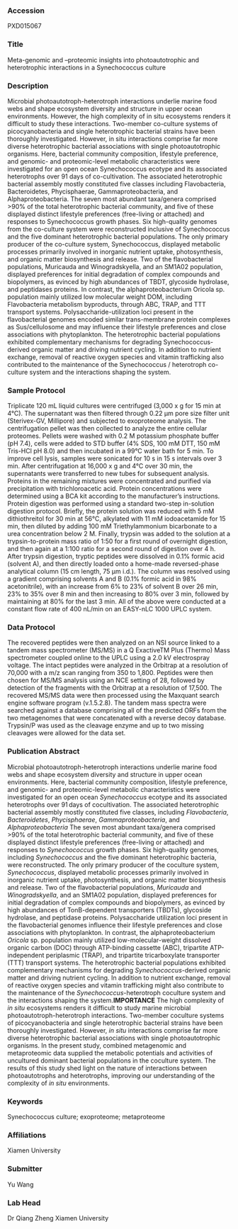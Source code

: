 ### Accession
PXD015067

### Title
Meta-genomic and –proteomic insights into photoautotrophic and heterotrophic interactions in a Synechococcus culture

### Description
Microbial photoautotroph-heterotroph interactions underlie marine food webs and shape ecosystem diversity and structure in upper ocean environments. However, the high complexity of in situ ecosystems renders it difficult to study these interactions. Two-member co-culture systems of picocyanobacteria and single heterotrophic bacterial strains have been thoroughly investigated. However, in situ interactions comprise far more diverse heterotrophic bacterial associations with single photoautotrophic organisms. Here, bacterial community composition, lifestyle preference, and genomic- and proteomic-level metabolic characteristics were investigated for an open ocean Synechococcus ecotype and its associated heterotrophs over 91 days of co-cultivation. The associated heterotrophic bacterial assembly mostly constituted five classes including Flavobacteria, Bacteroidetes, Phycisphaerae, Gammaproteobacteria, and Alphaproteobacteria. The seven most abundant taxa/genera comprised >90% of the total heterotrophic bacterial community, and five of these displayed distinct lifestyle preferences (free-living or attached) and responses to Synechococcus growth phases. Six high-quality genomes from the co-culture system were reconstructed inclusive of Synechococcus and the five dominant heterotrophic bacterial populations. The only primary producer of the co-culture system, Synechococcus, displayed metabolic processes primarily involved in inorganic nutrient uptake, photosynthesis, and organic matter biosynthesis and release. Two of the flavobacterial populations, Muricauda and Winogradskyella, and an SM1A02 population, displayed preferences for initial degradation of complex compounds and biopolymers, as evinced by high abundances of TBDT, glycoside hydrolase, and peptidases proteins. In contrast, the alphaproteobacterium Oricola sp. population mainly utilized low molecular weight DOM, including Flavobacteria metabolism byproducts, through ABC, TRAP, and TTT transport systems. Polysaccharide-utilization loci present in the flavobacterial genomes encoded similar trans-membrane protein complexes as Sus/cellulosome and may influence their lifestyle preferences and close associations with phytoplankton. The heterotrophic bacterial populations exhibited complementary mechanisms for degrading Synechococcus-derived organic matter and driving nutrient cycling. In addition to nutrient exchange, removal of reactive oxygen species and vitamin trafficking also contributed to the maintenance of the Synechococcus / heterotroph co-culture system and the interactions shaping the system.

### Sample Protocol
Triplicate 120 mL liquid cultures were centrifuged (3,000 x g for 15 min at 4°C). The supernatant was then filtered through 0.22 μm pore size filter unit (Sterivex-GV, Millipore) and subjected to exoproteome analysis. The centrifugation pellet was then collected to analyze the entire cellular proteomes. Pellets were washed with 0.2 M potassium phosphate buffer (pH 7.4), cells were added to STD buffer (4% SDS, 100 mM DTT, 150 mM Tris-HCl pH 8.0) and then incubated in a 99°C water bath for 5 min. To improve cell lysis, samples were sonicated for 10 s in 15 s intervals over 3 min. After centrifugation at 16,000 x g and 4°C over 30 min, the supernatants were transferred to new tubes for subsequent analysis. Proteins in the remaining mixtures were concentrated and purified via precipitation with trichloroacetic acid. Protein concentrations were determined using a BCA kit according to the manufacturer’s instructions. Protein digestion was performed using a standard two-step in-solution digestion protocol. Briefly, the protein solution was reduced with 5 mM dithiothreitol for 30 min at 56°C, alkylated with 11 mM iodoacetamide for 15 min, then diluted by adding 100 mM Triethylammonium bicarbonate to a urea concentration below 2 M. Finally, trypsin was added to the solution at a trypsin-to-protein mass ratio of 1:50 for a first round of overnight digestion, and then again at a 1:100 ratio for a second round of digestion over 4 h. After trypsin digestion, tryptic peptides were dissolved in 0.1% formic acid (solvent A), and then directly loaded onto a home-made reversed-phase analytical column (15 cm length, 75 μm i.d.). The column was resolved using a gradient comprising solvents A and B (0.1% formic acid in 98% acetonitrile), with an increase from 6% to 23% of solvent B over 26 min, 23% to 35% over 8 min and then increasing to 80% over 3 min, followed by maintaining at 80% for the last 3 min. All of the above were conducted at a constant flow rate of 400 nL/min on an EASY-nLC 1000 UPLC system.

### Data Protocol
The recovered peptides were then analyzed on an NSI source linked to a tandem mass spectrometer (MS/MS) in a Q ExactiveTM Plus (Thermo) Mass spectrometer coupled online to the UPLC using a 2.0 kV electrospray voltage. The intact peptides were analyzed in the Orbitrap at a resolution of 70,000 with a m/z scan ranging from 350 to 1,800. Peptides were then chosen for MS/MS analysis using an NCE setting of 28, followed by detection of the fragments with the Orbitrap at a resolution of 17,500. The recovered MS/MS data were then processed using the Maxquant search engine software program (v.1.5.2.8). The tandem mass spectra were searched against a database comprising all of the predicted ORFs from the two metagenomes that were concatenated with a reverse decoy database. Trypsin/P was used as the cleavage enzyme and up to two missing cleavages were allowed for the data set.

### Publication Abstract
Microbial photoautotroph-heterotroph interactions underlie marine food webs and shape ecosystem diversity and structure in upper ocean environments. Here, bacterial community composition, lifestyle preference, and genomic- and proteomic-level metabolic characteristics were investigated for an open ocean <i>Synechococcus</i> ecotype and its associated heterotrophs over 91&#x2009;days of cocultivation. The associated heterotrophic bacterial assembly mostly constituted five classes, including <i>Flavobacteria</i>, <i>Bacteroidetes</i>, <i>Phycisphaerae</i>, <i>Gammaproteobacteria</i>, and <i>Alphaproteobacteria</i> The seven most abundant taxa/genera comprised &gt;90% of the total heterotrophic bacterial community, and five of these displayed distinct lifestyle preferences (free-living or attached) and responses to <i>Synechococcus</i> growth phases. Six high-quality genomes, including <i>Synechococcus</i> and the five dominant heterotrophic bacteria, were reconstructed. The only primary producer of the coculture system, <i>Synechococcus</i>, displayed metabolic processes primarily involved in inorganic nutrient uptake, photosynthesis, and organic matter biosynthesis and release. Two of the flavobacterial populations, <i>Muricauda</i> and <i>Winogradskyella</i>, and an SM1A02 population, displayed preferences for initial degradation of complex compounds and biopolymers, as evinced by high abundances of TonB-dependent transporters (TBDTs), glycoside hydrolase, and peptidase proteins. Polysaccharide utilization loci present in the flavobacterial genomes influence their lifestyle preferences and close associations with phytoplankton. In contrast, the alphaproteobacterium <i>Oricola</i> sp. population mainly utilized low-molecular-weight dissolved organic carbon (DOC) through ATP-binding cassette (ABC), tripartite ATP-independent periplasmic (TRAP), and tripartite tricarboxylate transporter (TTT) transport systems. The heterotrophic bacterial populations exhibited complementary mechanisms for degrading <i>Synechococcus-</i>derived organic matter and driving nutrient cycling. In addition to nutrient exchange, removal of reactive oxygen species and vitamin trafficking might also contribute to the maintenance of the <i>Synechococcus</i>-heterotroph coculture system and the interactions shaping the system.<b>IMPORTANCE</b> The high complexity of <i>in situ</i> ecosystems renders it difficult to study marine microbial photoautotroph-heterotroph interactions. Two-member coculture systems of picocyanobacteria and single heterotrophic bacterial strains have been thoroughly investigated. However, <i>in situ</i> interactions comprise far more diverse heterotrophic bacterial associations with single photoautotrophic organisms. In the present study, combined metagenomic and metaproteomic data supplied the metabolic potentials and activities of uncultured dominant bacterial populations in the coculture system. The results of this study shed light on the nature of interactions between photoautotrophs and heterotrophs, improving our understanding of the complexity of <i>in situ</i> environments.

### Keywords
Synechococcus culture; exoproteome; metaproteome

### Affiliations
Xiamen University

### Submitter
Yu Wang

### Lab Head
Dr Qiang Zheng
Xiamen University


